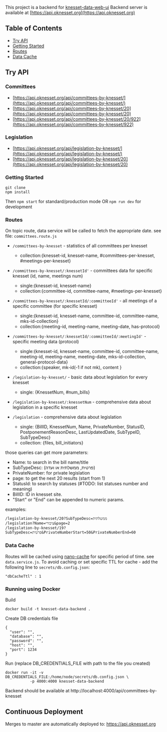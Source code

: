 This project is a backend for [knesset-data-web-ui](https://github.com/WEBbeast2018/knesset-data-web-ui/)
Backend server is available at [https://api.oknesset.org](https://api.oknesset.org)



## Table of Contents
- [Try API](#try-api)
- [Getting Started](#getting-started)
- [Routes](#routes)
- [Data Cache](#data-cache)

## Try API
### Committees
* [https://api.oknesset.org/api/committees-by-knesset/](https://api.oknesset.org/api/committees-by-knesset/)
* [https://api.oknesset.org/api/committees-by-knesset/20](https://api.oknesset.org/api/committees-by-knesset/20)
* [https://api.oknesset.org/api/committees-by-knesset/20/922](https://api.oknesset.org/api/committees-by-knesset/922)

### Legislation
* [https://api.oknesset.org/api/legislation-by-knesset/](https://api.oknesset.org/api/legislation-by-knesset/)
* [https://api.oknesset.org/api/legislation-by-knesset/20](https://api.oknesset.org/api/legislation-by-knesset/20)

### Getting Started
```
git clone
npm install
```
Then `npm start` for standard/production  mode OR `npm run dev` for development

### Routes
On topic route, data service will be called to fetch the appropriate date. see file: `committees.route.js`

* `/committees-by-knesset` - statistics of all committees per knesset
  - collection:{knesset-id, knesset-name, #committees-per-knesset, #meetings-per-knesset}

* `/committees-by-knesset/:knessetId'` - committees data for specific knesset (id, name, meetings num)
  - single:{knesset-id, knesset-name}
  - collection:{committee-id,  committee-name, #meetings-per-knesset}

* `/committees-by-knesset/:knessetId/:committeeId'` - all meetings of a specific committee (for specific knesset)
  - single:{knesset-id, knesset-name, committee-id,  committee-name, mks-id-collection}
  - collection:{meeting-id, meeting-name, meeting-date, has-protocol}


* `/committees-by-knesset/:knessetId/:committeeId/:meetingId'` - specific meeting data (protocol)
  - single:{knesset-id, knesset-name, committee-id,  committee-name, meeting-id, meeting-name, meeting-date, mks-id-collection, general-protocol-data}
  - collection:{speaker, mk-id(-1 if not mk), content }


* `/legislation-by-knesset/` - basic data about legislation for every knesset
  - single: {KnessetNum, #num_bills}

* `/legislation-by-knesset/:knessetNum` - comprehensive data about legislation in a specific knesset
* `/legislation` - comprehensive data about legislation
  - single: {BillID, KnessetNum, Name, PrivateNumber, StatusID, PostponementReasonDesc, LastUpdatedDate, SubTypeID, SubTypeDesc}
  - collection: {files, bill_initiators}

those queries can get more parameters:

  - Name: to search in the bill name/title
  - SubTypeDesc: (פרטית, ממשלתית או ועדה)
  - PrivateNumber: for private legislation
  - page: to get the next 20 results (start from 1)
  - StatusId: to search by statuses (#TODO: list statuses number and meaning)
  - BillID: ID in knesset site.
  - "Start" or "End" can be appended to numeric params.

examples:

    /legislation-by-knesset/20?SubTypeDesc=ממשלתית
    /legislation?Name=ציבורי&page=2
    /legislation-by-knesset/19?SubTypeDesc=פרטית&PrivateNumberStart=50&PrivateNumberEnd=60

### Data Cache

Routes will be cached using [nano-cache](https://github.com/akhoury/nano-cache#readme) for specific period of time. see `data.service.js`.
To avoid caching or set specific TTL for cache - add the following line to `secrets/db.config.json`:

    "dbCacheTtl" : 1


### Running using Docker

Build

```
docker build -t knesset-data-backend .
```

Create DB credentials file

```
{
  "user": "",
  "database": "",
  "password": "",
  "host": "",
  "port": 1234
}
```

Run (replace DB_CREDENTIALS_FILE with path to the file you created)

```
docker run -it -v DB_CREDENTIALS_FILE:/home/node/secrets/db.config.json \
           -p 4000:4000 knesset-data-backend
```

Backend should be available at http://localhost:4000/api/committees-by-knesset


## Continuous Deployment

Merges to master are automatically deployed to: https://api.oknesset.org
